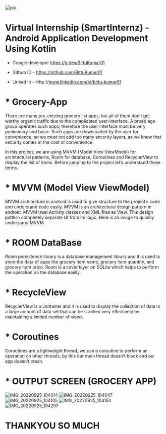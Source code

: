 ![pic](https://user-images.githubusercontent.com/114195037/192128905-6662efc2-de11-4860-a088-6d25948a2424.png)
# Virtual Internship (SmartInternz) - Android Application Development Using Kotlin
* Google developer https://g.dev/BittuKumar01

* Github ID - https://github.com/BittuKumar01

* Linked In - Http://www.linkedin.com/in/bittu-kumar01

# * Grocery-App

There are many pre-existing grocery list apps, but all of them don’t get worthy organic traffic due to the complicated user-interface. A broad age group operates such apps; therefore the user interface must be very preliminary and basic. Such apps are downloaded by the user for convenience, so we must not add too many security layers, as we know that security comes at the cost of convenience.

In this project, we are using MVVM (Model View ViewModel) for architectural patterns, Room for database, Coroutines and RecyclerView to display the list of items. Before jumping to the project let’s understand these terms.

# * MVVM (Model View ViewModel)
MVVM architecture in android is used to give structure to the project’s code and understand code easily. MVVM is an architectural design pattern in android. MVVM treat Activity classes and XML files as View. This design pattern completely separate UI from its logic. Here is an image to quickly understand MVVM.
# * ROOM DataBase
Room persistence library is a database management library and it is used to store the data of apps like grocery item name, grocery item quantity, and grocery item price. Room is a cover layer on SQLite which helps to perform the operation on the database easily.
 
# * RecycleView
RecyclerView is a container and it is used to display the collection of data in a large amount of data set that can be scrolled very effectively by maintaining a limited number of views.

# * Coroutines
Coroutines are a lightweight thread, we use a coroutine to perform an operation on other threads, by this our main thread doesn’t block and our app doesn’t crash.

# * OUTPUT SCREEN (GROCERY APP)

![IMG_20220925_104014](https://user-images.githubusercontent.com/114195037/192131396-d6640362-1c43-4263-b854-2e1981972afe.jpg)
![IMG_20220925_104047](https://user-images.githubusercontent.com/114195037/192131397-e3f6f42c-bc15-4259-93b0-4845a110d3a2.jpg)
![IMG_20220925_104105](https://user-images.githubusercontent.com/114195037/192131404-97c96a08-e041-42b3-8f50-5af69b4bb351.jpg)
![IMG_20220925_104150](https://user-images.githubusercontent.com/114195037/192131409-6c5e6bc1-f7eb-4e30-b35c-71805f0a387f.jpg)
![IMG_20220925_104207](https://user-images.githubusercontent.com/114195037/192131412-b8309f2e-3860-4512-8853-66d3427e242a.jpg)
 
 # THANKYOU SO MUCH
